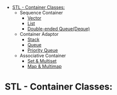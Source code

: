 * [STL - Container Classes:](./stl/)
    * Sequence Container
        * [Vector](./stl/vector/)
        * [List](./stl/list/)
        * [Double-ended Queue(Deque)](./stl/deque)
    * Container Adaptor
        * [Stack](./stl/stack/)
        * [Queue](./stl/queue/)
        * [Priority Queue](./stl/priority_queue_heap)
    * Associative Container
        * [Set & Multiset](./stl/set/)
        * [Map & Multimap](./stl/map/)

# STL - Container Classes: